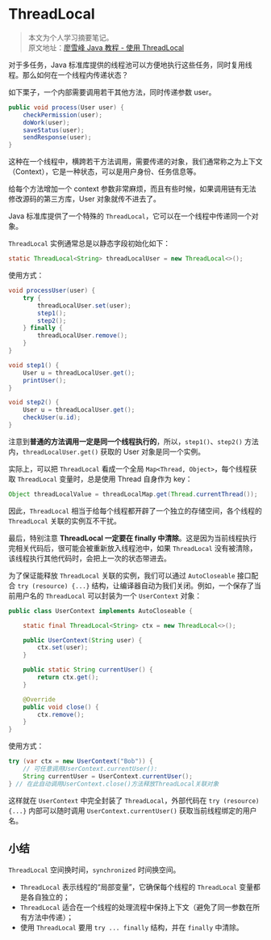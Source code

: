 # ThreadLocal

> 本文为个人学习摘要笔记。  
> 原文地址：[廖雪峰 Java 教程 - 使用 ThreadLocal](https://www.liaoxuefeng.com/wiki/1252599548343744/1306581251653666)

对于多任务，Java 标准库提供的线程池可以方便地执行这些任务，同时复用线程。那么如何在一个线程内传递状态？

如下栗子，一个内部需要调用若干其他方法，同时传递参数 user。

```java
public void process(User user) {
    checkPermission(user);
    doWork(user);
    saveStatus(user);
    sendResponse(user);
}
```

这种在一个线程中，横跨若干方法调用，需要传递的对象，我们通常称之为上下文（Context），它是一种状态，可以是用户身份、任务信息等。

给每个方法增加一个 context 参数非常麻烦，而且有些时候，如果调用链有无法修改源码的第三方库，User 对象就传不进去了。

Java 标准库提供了一个特殊的 `ThreadLocal`，它可以在一个线程中传递同一个对象。

`ThreadLocal` 实例通常总是以静态字段初始化如下：

```java
static ThreadLocal<String> threadLocalUser = new ThreadLocal<>();
```

使用方式：

```java
void processUser(user) {
    try {
        threadLocalUser.set(user);
        step1();
        step2();
    } finally {
        threadLocalUser.remove();
    }
}

void step1() {
    User u = threadLocalUser.get();
    printUser();
}

void step2() {
    User u = threadLocalUser.get();
    checkUser(u.id);
}
```

注意到**普通的方法调用一定是同一个线程执行的**，所以，`step1()`、`step2()` 方法内，`threadLocalUser.get()` 获取的 User 对象是同一个实例。

实际上，可以把 `ThreadLocal` 看成一个全局 `Map<Thread, Object>`，每个线程获取 `ThreadLocal` 变量时，总是使用 Thread 自身作为 key：

```java
Object threadLocalValue = threadLocalMap.get(Thread.currentThread());
```

因此，`ThreadLocal` 相当于给每个线程都开辟了一个独立的存储空间，各个线程的 `ThreadLocal` 关联的实例互不干扰。

最后，特别注意 **ThreadLocal 一定要在 finally 中清除**。这是因为当前线程执行完相关代码后，很可能会被重新放入线程池中，如果 `ThreadLocal` 没有被清除，该线程执行其他代码时，会把上一次的状态带进去。

为了保证能释放 `ThreadLocal` 关联的实例，我们可以通过 `AutoCloseable` 接口配合 `try (resource) {...}` 结构，让编译器自动为我们关闭。例如，一个保存了当前用户名的 `ThreadLocal` 可以封装为一个 `UserContext` 对象：

```java
public class UserContext implements AutoCloseable {

    static final ThreadLocal<String> ctx = new ThreadLocal<>();

    public UserContext(String user) {
        ctx.set(user);
    }

    public static String currentUser() {
        return ctx.get();
    }

    @Override
    public void close() {
        ctx.remove();
    }
}
```

使用方式：

```java
try (var ctx = new UserContext("Bob")) {
    // 可任意调用UserContext.currentUser():
    String currentUser = UserContext.currentUser();
} // 在此自动调用UserContext.close()方法释放ThreadLocal关联对象
```

这样就在 `UserContext` 中完全封装了 `ThreadLocal`，外部代码在 `try (resource) {...}` 内部可以随时调用 `UserContext.currentUser()` 获取当前线程绑定的用户名。

## 小结

`ThreadLocal` 空间换时间，`synchronized` 时间换空间。

- `ThreadLocal` 表示线程的“局部变量”，它确保每个线程的 `ThreadLocal` 变量都是各自独立的；
- `ThreadLocal` 适合在一个线程的处理流程中保持上下文（避免了同一参数在所有方法中传递）；
- 使用 `ThreadLocal` 要用 `try ... finally` 结构，并在 `finally` 中清除。
